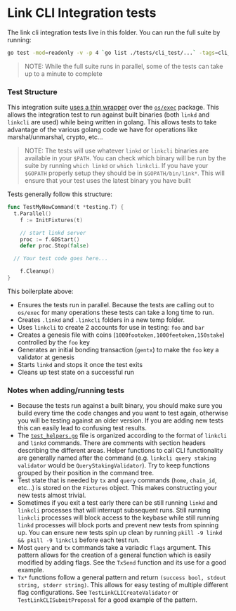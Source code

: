 # Link CLI Integration tests

The link cli integration tests live in this folder. You can run the full suite by running:

```bash
go test -mod=readonly -v -p 4 `go list ./tests/cli_test/...` -tags=cli_test
```

> NOTE: While the full suite runs in parallel, some of the tests can take up to a minute to complete

### Test Structure

This integration suite [uses a thin wrapper](https://godoc.org/github.com/cosmos/cosmos-sdk/tests) over the [`os/exec`](https://golang.org/pkg/os/exec/) package. This allows the integration test to run against built binaries (both `linkd` and `linkcli` are used) while being written in golang. This allows tests to take advantage of the various golang code we have for operations like marshal/unmarshal, crypto, etc...

> NOTE: The tests will use whatever `linkd` or `linkcli` binaries are available in your `$PATH`. You can check which binary will be run by the suite by running `which linkd` or `which linkcli`. If you have your `$GOPATH` properly setup they should be in `$GOPATH/bin/link*`. This will ensure that your test uses the latest binary you have built

Tests generally follow this structure:

```go
func TestMyNewCommand(t *testing.T) {
  t.Parallel()
	f := InitFixtures(t)

	// start linkd server
	proc := f.GDStart()
	defer proc.Stop(false)

  // Your test code goes here...

	f.Cleanup()
}
```

This boilerplate above:

- Ensures the tests run in parallel. Because the tests are calling out to `os/exec` for many operations these tests can take a long time to run.
- Creates `.linkd` and `.linkcli` folders in a new temp folder.
- Uses `linkcli` to create 2 accounts for use in testing: `foo` and `bar`
- Creates a genesis file with coins (`1000footoken,1000feetoken,150stake`) controlled by the `foo` key
- Generates an initial bonding transaction (`gentx`) to make the `foo` key a validator at genesis
- Starts `linkd` and stops it once the test exits
- Cleans up test state on a successful run

### Notes when adding/running tests

- Because the tests run against a built binary, you should make sure you build every time the code changes and you want to test again, otherwise you will be testing against an older version. If you are adding new tests this can easily lead to confusing test results.
- The [`test_helpers.go`](./test_helpers.go) file is organized according to the format of `linkcli` and `linkd` commands. There are comments with section headers describing the different areas. Helper functions to call CLI functionality are generally named after the command (e.g. `linkcli query staking validator` would be `QueryStakingValidator`). Try to keep functions grouped by their position in the command tree.
- Test state that is needed by `tx` and `query` commands (`home`, `chain_id`, etc...) is stored on the `Fixtures` object. This makes constructing your new tests almost trivial.
- Sometimes if you exit a test early there can be still running `linkd` and `linkcli` processes that will interrupt subsequent runs. Still running `linkcli` processes will block access to the keybase while still running `linkd` processes will block ports and prevent new tests from spinning up. You can ensure new tests spin up clean by running `pkill -9 linkd && pkill -9 linkcli` before each test run.
- Most `query` and `tx` commands take a variadic `flags` argument. This pattern allows for the creation of a general function which is easily modified by adding flags. See the `TxSend` function and its use for a good example.
- `Tx*` functions follow a general pattern and return `(success bool, stdout string, stderr string)`. This allows for easy testing of multiple different flag configurations. See `TestLinkCLICreateValidator` or `TestLinkCLISubmitProposal` for a good example of the pattern.

